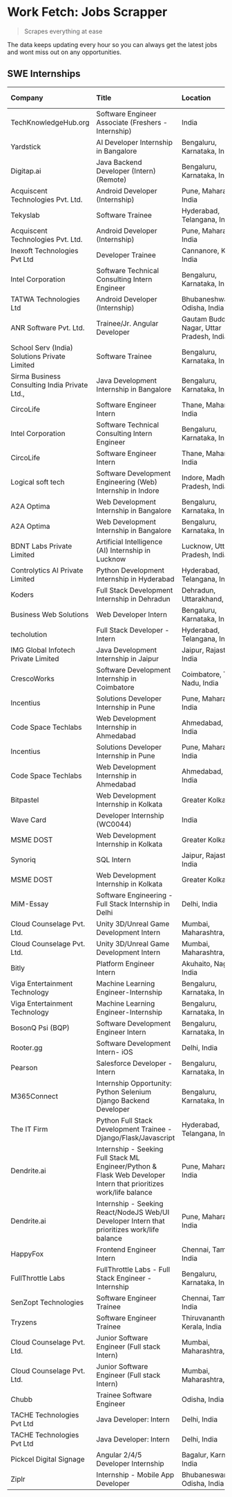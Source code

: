 # Work Fetch: Jobs Scrapper
> Scrapes everything at ease

The data keeps updating every hour so you can always get the latest jobs and wont miss out on any opportunities.

## SWE Internships
<!--START_SECTION:workfetch-->
| Company                                       | Title                                                                                                              | Location                                  | Link                                                                                                                                                                                                                                                                                                                          | Date Posted   |
|:----------------------------------------------|:-------------------------------------------------------------------------------------------------------------------|:------------------------------------------|:------------------------------------------------------------------------------------------------------------------------------------------------------------------------------------------------------------------------------------------------------------------------------------------------------------------------------|:--------------|
| TechKnowledgeHub.org                          | Software Engineer Associate (Freshers - Internship)                                                                | India                                     | [Apply](https://in.linkedin.com/jobs/view/software-engineer-associate-freshers-internship-at-techknowledgehub-org-3911136837?position=44&pageNum=0&refId=ZivlRdQM4wSL79xZlQUmrQ%3D%3D&trackingId=kmsGRlKdjU52mc7S6glRmQ%3D%3D&trk=public_jobs_jserp-result_search-card)                                                       | 2024-04-28    |
| Yardstick                                     | AI Developer Internship in Bangalore                                                                               | Bengaluru, Karnataka, India               | [Apply](https://in.linkedin.com/jobs/view/ai-developer-internship-in-bangalore-at-yardstick-3912040150?position=9&pageNum=0&refId=ZivlRdQM4wSL79xZlQUmrQ%3D%3D&trackingId=DCFTB3ydstHzn%2BB65wOlZg%3D%3D&trk=public_jobs_jserp-result_search-card)                                                                            | 2024-04-26    |
| Digitap.ai                                    | Java Backend Developer (Intern) (Remote)                                                                           | Bengaluru, Karnataka, India               | [Apply](https://in.linkedin.com/jobs/view/java-backend-developer-intern-remote-at-digitap-ai-3912072525?position=46&pageNum=0&refId=ZivlRdQM4wSL79xZlQUmrQ%3D%3D&trackingId=2M0FQqr5ConpNQMWuDT0rg%3D%3D&trk=public_jobs_jserp-result_search-card)                                                                            | 2024-04-26    |
| Acquiscent Technologies Pvt. Ltd.             | Android Developer (Internship)                                                                                     | Pune, Maharashtra, India                  | [Apply](https://in.linkedin.com/jobs/view/android-developer-internship-at-acquiscent-technologies-pvt-ltd-3909395375?position=56&pageNum=0&refId=ZivlRdQM4wSL79xZlQUmrQ%3D%3D&trackingId=QX%2B8ynZ16Ff5SgFQ64ns8w%3D%3D&trk=public_jobs_jserp-result_search-card)                                                             | 2024-04-26    |
| Tekyslab                                      | Software Trainee                                                                                                   | Hyderabad, Telangana, India               | [Apply](https://in.linkedin.com/jobs/view/software-trainee-at-tekyslab-3909394654?position=6&pageNum=2&refId=%2FA2E2MHu%2F%2FFk5k9uWGKmHw%3D%3D&trackingId=JSoers3JDTghlwqNtMuSTw%3D%3D&trk=public_jobs_jserp-result_search-card)                                                                                             | 2024-04-26    |
| Acquiscent Technologies Pvt. Ltd.             | Android Developer (Internship)                                                                                     | Pune, Maharashtra, India                  | [Apply](https://in.linkedin.com/jobs/view/android-developer-internship-at-acquiscent-technologies-pvt-ltd-3909395375?position=7&pageNum=5&refId=TvmeMlmtjGGSOAP7p%2FZhdQ%3D%3D&trackingId=EQEU2yH4C1HL6BfI4MMoJA%3D%3D&trk=public_jobs_jserp-result_search-card)                                                              | 2024-04-26    |
| Inexoft Technologies Pvt Ltd                  | Developer Trainee                                                                                                  | Cannanore, Kerala, India                  | [Apply](https://in.linkedin.com/jobs/view/developer-trainee-at-inexoft-technologies-pvt-ltd-3909033647?position=21&pageNum=0&refId=ZivlRdQM4wSL79xZlQUmrQ%3D%3D&trackingId=SSB82KTD%2FzduQw0ZUP%2BfSg%3D%3D&trk=public_jobs_jserp-result_search-card)                                                                         | 2024-04-25    |
| Intel Corporation                             | Software Technical Consulting Intern Engineer                                                                      | Bengaluru, Karnataka, India               | [Apply](https://in.linkedin.com/jobs/view/software-technical-consulting-intern-engineer-at-intel-corporation-3909185823?position=32&pageNum=0&refId=ZivlRdQM4wSL79xZlQUmrQ%3D%3D&trackingId=Wg%2BpYQ%2F1JK08ErYc6c7xAg%3D%3D&trk=public_jobs_jserp-result_search-card)                                                        | 2024-04-25    |
| TATWA Technologies Ltd                        | Android Developer (Internship)                                                                                     | Bhubaneshwar, Odisha, India               | [Apply](https://in.linkedin.com/jobs/view/android-developer-internship-at-tatwa-technologies-ltd-3909032408?position=40&pageNum=0&refId=ZivlRdQM4wSL79xZlQUmrQ%3D%3D&trackingId=4lw3LcwcXN6PIPxyM0jlGA%3D%3D&trk=public_jobs_jserp-result_search-card)                                                                        | 2024-04-25    |
| ANR Software Pvt. Ltd.                        | Trainee/Jr. Angular Developer                                                                                      | Gautam Buddha Nagar, Uttar Pradesh, India | [Apply](https://in.linkedin.com/jobs/view/trainee-jr-angular-developer-at-anr-software-pvt-ltd-3909033401?position=48&pageNum=0&refId=ZivlRdQM4wSL79xZlQUmrQ%3D%3D&trackingId=OXMKeCBoQcM0AT%2BUr3CrEw%3D%3D&trk=public_jobs_jserp-result_search-card)                                                                        | 2024-04-25    |
| School Serv (India) Solutions Private Limited | Software Trainee                                                                                                   | Bengaluru, Karnataka, India               | [Apply](https://in.linkedin.com/jobs/view/software-trainee-at-school-serv-india-solutions-private-limited-3909028811?position=50&pageNum=0&refId=ZivlRdQM4wSL79xZlQUmrQ%3D%3D&trackingId=gttfu5Z8%2FG0tk2WVRU3dsw%3D%3D&trk=public_jobs_jserp-result_search-card)                                                             | 2024-04-25    |
| Sirma Business Consulting India Private Ltd., | Java Development Internship in Bangalore                                                                           | Bengaluru, Karnataka, India               | [Apply](https://in.linkedin.com/jobs/view/java-development-internship-in-bangalore-at-sirma-business-consulting-india-private-ltd-3911336861?position=53&pageNum=0&refId=ZivlRdQM4wSL79xZlQUmrQ%3D%3D&trackingId=MNUMCptKpCHco9Gg%2F8wVpg%3D%3D&trk=public_jobs_jserp-result_search-card)                                     | 2024-04-25    |
| CircoLife                                     | Software Engineer Intern                                                                                           | Thane, Maharashtra, India                 | [Apply](https://in.linkedin.com/jobs/view/software-engineer-intern-at-circolife-3909114641?position=54&pageNum=0&refId=ZivlRdQM4wSL79xZlQUmrQ%3D%3D&trackingId=JwXzQN1cV1xjFJPuyppW1Q%3D%3D&trk=public_jobs_jserp-result_search-card)                                                                                         | 2024-04-25    |
| Intel Corporation                             | Software Technical Consulting Intern Engineer                                                                      | Bengaluru, Karnataka, India               | [Apply](https://in.linkedin.com/jobs/view/software-technical-consulting-intern-engineer-at-intel-corporation-3909185823?position=8&pageNum=2&refId=%2FA2E2MHu%2F%2FFk5k9uWGKmHw%3D%3D&trackingId=DHfw5oCN2%2FH%2BI8lndOvKZQ%3D%3D&trk=public_jobs_jserp-result_search-card)                                                   | 2024-04-25    |
| CircoLife                                     | Software Engineer Intern                                                                                           | Thane, Maharashtra, India                 | [Apply](https://in.linkedin.com/jobs/view/software-engineer-intern-at-circolife-3909114641?position=5&pageNum=5&refId=TvmeMlmtjGGSOAP7p%2FZhdQ%3D%3D&trackingId=C0Jhb3SFDKuj%2FjKbQkgk9g%3D%3D&trk=public_jobs_jserp-result_search-card)                                                                                      | 2024-04-25    |
| Logical soft tech                             | Software Development Engineering (Web) Internship in Indore                                                        | Indore, Madhya Pradesh, India             | [Apply](https://in.linkedin.com/jobs/view/software-development-engineering-web-internship-in-indore-at-logical-soft-tech-3911339813?position=4&pageNum=7&refId=R27vTTTteLjAERVXg%2FSb7w%3D%3D&trackingId=vOVajEjKrpEfRitQ2xEWEQ%3D%3D&trk=public_jobs_jserp-result_search-card)                                               | 2024-04-25    |
| A2A Optima                                    | Web Development Internship in Bangalore                                                                            | Bengaluru, Karnataka, India               | [Apply](https://in.linkedin.com/jobs/view/web-development-internship-in-bangalore-at-a2a-optima-3910192825?position=28&pageNum=0&refId=ZivlRdQM4wSL79xZlQUmrQ%3D%3D&trackingId=NV7DUekalLD7gdoY7N91Sg%3D%3D&trk=public_jobs_jserp-result_search-card)                                                                         | 2024-04-24    |
| A2A Optima                                    | Web Development Internship in Bangalore                                                                            | Bengaluru, Karnataka, India               | [Apply](https://in.linkedin.com/jobs/view/web-development-internship-in-bangalore-at-a2a-optima-3910192825?position=3&pageNum=2&refId=%2FA2E2MHu%2F%2FFk5k9uWGKmHw%3D%3D&trackingId=3TOiuMkYbWr5fBo3vMOiYg%3D%3D&trk=public_jobs_jserp-result_search-card)                                                                    | 2024-04-24    |
| BDNT Labs Private Limited                     | Artificial Intelligence (AI) Internship in Lucknow                                                                 | Lucknow, Uttar Pradesh, India             | [Apply](https://in.linkedin.com/jobs/view/artificial-intelligence-ai-internship-in-lucknow-at-bdnt-labs-private-limited-3908961730?position=4&pageNum=0&refId=ZivlRdQM4wSL79xZlQUmrQ%3D%3D&trackingId=8Wu6reDl%2FCVwE%2F1JPP5oSw%3D%3D&trk=public_jobs_jserp-result_search-card)                                              | 2024-04-23    |
| Controlytics AI Private Limited               | Python Development Internship in Hyderabad                                                                         | Hyderabad, Telangana, India               | [Apply](https://in.linkedin.com/jobs/view/python-development-internship-in-hyderabad-at-controlytics-ai-private-limited-3907853867?position=16&pageNum=0&refId=ZivlRdQM4wSL79xZlQUmrQ%3D%3D&trackingId=l5EXfDAhoJCGpe70%2F8uzLQ%3D%3D&trk=public_jobs_jserp-result_search-card)                                               | 2024-04-22    |
| Koders                                        | Full Stack Development Internship in Dehradun                                                                      | Dehradun, Uttarakhand, India              | [Apply](https://in.linkedin.com/jobs/view/full-stack-development-internship-in-dehradun-at-koders-3907858552?position=55&pageNum=0&refId=ZivlRdQM4wSL79xZlQUmrQ%3D%3D&trackingId=ZN%2BbvQHeboGO6d4xQMoM6Q%3D%3D&trk=public_jobs_jserp-result_search-card)                                                                     | 2024-04-22    |
| Business Web Solutions                        | Web Developer Intern                                                                                               | Bengaluru, Karnataka, India               | [Apply](https://in.linkedin.com/jobs/view/web-developer-intern-at-business-web-solutions-3906717928?position=3&pageNum=7&refId=R27vTTTteLjAERVXg%2FSb7w%3D%3D&trackingId=g9aPGy9%2FK%2BvMksupgt7keA%3D%3D&trk=public_jobs_jserp-result_search-card)                                                                           | 2024-04-20    |
| techolution                                   | Full Stack Developer - Intern                                                                                      | Hyderabad, Telangana, India               | [Apply](https://in.linkedin.com/jobs/view/full-stack-developer-intern-at-techolution-3904814977?position=22&pageNum=0&refId=ZivlRdQM4wSL79xZlQUmrQ%3D%3D&trackingId=ALYNarOnLHgkfd%2FvpJlvoA%3D%3D&trk=public_jobs_jserp-result_search-card)                                                                                  | 2024-04-18    |
| IMG Global Infotech Private Limited           | Java Development Internship in Jaipur                                                                              | Jaipur, Rajasthan, India                  | [Apply](https://in.linkedin.com/jobs/view/java-development-internship-in-jaipur-at-img-global-infotech-private-limited-3904333041?position=7&pageNum=0&refId=ZivlRdQM4wSL79xZlQUmrQ%3D%3D&trackingId=UBIDd1PNBTPQcZqcqlZ%2FGg%3D%3D&trk=public_jobs_jserp-result_search-card)                                                 | 2024-04-17    |
| CrescoWorks                                   | Software Development Internship in Coimbatore                                                                      | Coimbatore, Tamil Nadu, India             | [Apply](https://in.linkedin.com/jobs/view/software-development-internship-in-coimbatore-at-crescoworks-3904327953?position=17&pageNum=0&refId=ZivlRdQM4wSL79xZlQUmrQ%3D%3D&trackingId=TFtr0%2FxkKMAFwIeVCV9XPg%3D%3D&trk=public_jobs_jserp-result_search-card)                                                                | 2024-04-17    |
| Incentius                                     | Solutions Developer Internship in Pune                                                                             | Pune, Maharashtra, India                  | [Apply](https://in.linkedin.com/jobs/view/solutions-developer-internship-in-pune-at-incentius-3904329499?position=31&pageNum=0&refId=ZivlRdQM4wSL79xZlQUmrQ%3D%3D&trackingId=pYflYs4payjBcRq9AT7s2A%3D%3D&trk=public_jobs_jserp-result_search-card)                                                                           | 2024-04-17    |
| Code Space Techlabs                           | Web Development Internship in Ahmedabad                                                                            | Ahmedabad, Gujarat, India                 | [Apply](https://in.linkedin.com/jobs/view/web-development-internship-in-ahmedabad-at-code-space-techlabs-3904326925?position=34&pageNum=0&refId=ZivlRdQM4wSL79xZlQUmrQ%3D%3D&trackingId=VY8wEMtQtKyiHYA7b5CV%2FA%3D%3D&trk=public_jobs_jserp-result_search-card)                                                              | 2024-04-17    |
| Incentius                                     | Solutions Developer Internship in Pune                                                                             | Pune, Maharashtra, India                  | [Apply](https://in.linkedin.com/jobs/view/solutions-developer-internship-in-pune-at-incentius-3904329499?position=7&pageNum=2&refId=%2FA2E2MHu%2F%2FFk5k9uWGKmHw%3D%3D&trackingId=OAcSsS8jAnGxqqubv%2Fou3w%3D%3D&trk=public_jobs_jserp-result_search-card)                                                                    | 2024-04-17    |
| Code Space Techlabs                           | Web Development Internship in Ahmedabad                                                                            | Ahmedabad, Gujarat, India                 | [Apply](https://in.linkedin.com/jobs/view/web-development-internship-in-ahmedabad-at-code-space-techlabs-3904326925?position=10&pageNum=2&refId=%2FA2E2MHu%2F%2FFk5k9uWGKmHw%3D%3D&trackingId=Qpv%2FyZxD2EZbbDEFZJUjIg%3D%3D&trk=public_jobs_jserp-result_search-card)                                                        | 2024-04-17    |
| Bitpastel                                     | Web Development Internship in Kolkata                                                                              | Greater Kolkata Area                      | [Apply](https://in.linkedin.com/jobs/view/web-development-internship-in-kolkata-at-bitpastel-3903194722?position=36&pageNum=0&refId=ZivlRdQM4wSL79xZlQUmrQ%3D%3D&trackingId=RRo1JyLMU%2BK5evsK%2B436EQ%3D%3D&trk=public_jobs_jserp-result_search-card)                                                                        | 2024-04-16    |
| Wave Card                                     | Developer Internship (WC0044)                                                                                      | India                                     | [Apply](https://in.linkedin.com/jobs/view/developer-internship-wc0044-at-wave-card-3900079966?position=11&pageNum=0&refId=ZivlRdQM4wSL79xZlQUmrQ%3D%3D&trackingId=9Qxp9vM8pjjk7sWnFkB08w%3D%3D&trk=public_jobs_jserp-result_search-card)                                                                                      | 2024-04-15    |
| MSME DOST                                     | Web Development Internship in Kolkata                                                                              | Greater Kolkata Area                      | [Apply](https://in.linkedin.com/jobs/view/web-development-internship-in-kolkata-at-msme-dost-3901647230?position=33&pageNum=0&refId=ZivlRdQM4wSL79xZlQUmrQ%3D%3D&trackingId=LVillYeuqO1aL9s%2Fzo71LQ%3D%3D&trk=public_jobs_jserp-result_search-card)                                                                          | 2024-04-15    |
| Synoriq                                       | SQL Intern                                                                                                         | Jaipur, Rajasthan, India                  | [Apply](https://in.linkedin.com/jobs/view/sql-intern-at-synoriq-3901631045?position=39&pageNum=0&refId=ZivlRdQM4wSL79xZlQUmrQ%3D%3D&trackingId=Ipb6vys6F7fBH6fqdf52gw%3D%3D&trk=public_jobs_jserp-result_search-card)                                                                                                         | 2024-04-15    |
| MSME DOST                                     | Web Development Internship in Kolkata                                                                              | Greater Kolkata Area                      | [Apply](https://in.linkedin.com/jobs/view/web-development-internship-in-kolkata-at-msme-dost-3901647230?position=9&pageNum=2&refId=%2FA2E2MHu%2F%2FFk5k9uWGKmHw%3D%3D&trackingId=RC6yMb9KX8aJEwVkPyb1sg%3D%3D&trk=public_jobs_jserp-result_search-card)                                                                       | 2024-04-15    |
| MiM-Essay                                     | Software Engineering - Full Stack Internship in Delhi                                                              | Delhi, India                              | [Apply](https://in.linkedin.com/jobs/view/software-engineering-full-stack-internship-in-delhi-at-mim-essay-3901647332?position=2&pageNum=7&refId=R27vTTTteLjAERVXg%2FSb7w%3D%3D&trackingId=Fw7COO0ytQQy%2B6U%2FBnZe9g%3D%3D&trk=public_jobs_jserp-result_search-card)                                                         | 2024-04-15    |
| Cloud Counselage Pvt. Ltd.                    | Unity 3D/Unreal Game Development Intern                                                                            | Mumbai, Maharashtra, India                | [Apply](https://in.linkedin.com/jobs/view/unity-3d-unreal-game-development-intern-at-cloud-counselage-pvt-ltd-3890312258?position=59&pageNum=0&refId=ZivlRdQM4wSL79xZlQUmrQ%3D%3D&trackingId=3cOCzIKAPiJ7Uvm26nuseg%3D%3D&trk=public_jobs_jserp-result_search-card)                                                           | 2024-04-10    |
| Cloud Counselage Pvt. Ltd.                    | Unity 3D/Unreal Game Development Intern                                                                            | Mumbai, Maharashtra, India                | [Apply](https://in.linkedin.com/jobs/view/unity-3d-unreal-game-development-intern-at-cloud-counselage-pvt-ltd-3890312258?position=9&pageNum=5&refId=TvmeMlmtjGGSOAP7p%2FZhdQ%3D%3D&trackingId=1fQv1rneZd7l7lvBarFGTw%3D%3D&trk=public_jobs_jserp-result_search-card)                                                          | 2024-04-10    |
| Bitly                                         | Platform Engineer Intern                                                                                           | Akuhaito, Nagaland, India                 | [Apply](https://in.linkedin.com/jobs/view/platform-engineer-intern-at-bitly-3891638262?position=19&pageNum=0&refId=ZivlRdQM4wSL79xZlQUmrQ%3D%3D&trackingId=rQbGgkoiAx5rsgC5lvNttw%3D%3D&trk=public_jobs_jserp-result_search-card)                                                                                             | 2024-04-09    |
| Viga Entertainment Technology                 | Machine Learning Engineer-Internship                                                                               | Bengaluru, Karnataka, India               | [Apply](https://in.linkedin.com/jobs/view/machine-learning-engineer-internship-at-viga-entertainment-technology-3888089837?position=27&pageNum=0&refId=ZivlRdQM4wSL79xZlQUmrQ%3D%3D&trackingId=8zr%2Fud3EZ4%2BcUjy7gTQ6KQ%3D%3D&trk=public_jobs_jserp-result_search-card)                                                     | 2024-04-08    |
| Viga Entertainment Technology                 | Machine Learning Engineer-Internship                                                                               | Bengaluru, Karnataka, India               | [Apply](https://in.linkedin.com/jobs/view/machine-learning-engineer-internship-at-viga-entertainment-technology-3888089837?position=2&pageNum=2&refId=%2FA2E2MHu%2F%2FFk5k9uWGKmHw%3D%3D&trackingId=%2BLup4MLbTs9vk3jo2kydbg%3D%3D&trk=public_jobs_jserp-result_search-card)                                                  | 2024-04-08    |
| BosonQ Psi (BQP)                              | Software Development Engineer Intern                                                                               | Bengaluru, Karnataka, India               | [Apply](https://in.linkedin.com/jobs/view/software-development-engineer-intern-at-bosonq-psi-bqp-3888328596?position=35&pageNum=0&refId=ZivlRdQM4wSL79xZlQUmrQ%3D%3D&trackingId=lDeU%2ByUyj7ddSWtC5hCenQ%3D%3D&trk=public_jobs_jserp-result_search-card)                                                                      | 2024-04-06    |
| Rooter.gg                                     | Software Development Intern- iOS                                                                                   | Delhi, India                              | [Apply](https://in.linkedin.com/jobs/view/software-development-intern-ios-at-rooter-gg-3883829507?position=43&pageNum=0&refId=ZivlRdQM4wSL79xZlQUmrQ%3D%3D&trackingId=%2Bis3UYJXfU4k4DLl8cecrg%3D%3D&trk=public_jobs_jserp-result_search-card)                                                                                | 2024-04-05    |
| Pearson                                       | Salesforce Developer - Intern                                                                                      | Bengaluru, Karnataka, India               | [Apply](https://in.linkedin.com/jobs/view/salesforce-developer-intern-at-pearson-3882088157?position=6&pageNum=7&refId=R27vTTTteLjAERVXg%2FSb7w%3D%3D&trackingId=UEEyyxxAhNAVg5oYrThPZA%3D%3D&trk=public_jobs_jserp-result_search-card)                                                                                       | 2024-04-03    |
| M365Connect                                   | Internship Opportunity: Python Selenium Django Backend Developer                                                   | Bengaluru, Karnataka, India               | [Apply](https://in.linkedin.com/jobs/view/internship-opportunity-python-selenium-django-backend-developer-at-m365connect-3868219387?position=13&pageNum=0&refId=ZivlRdQM4wSL79xZlQUmrQ%3D%3D&trackingId=5t%2BMpfcqUsR6vIRCDzQo2g%3D%3D&trk=public_jobs_jserp-result_search-card)                                              | 2024-03-24    |
| The IT Firm                                   | Python Full Stack Development Trainee - Django/Flask/Javascript                                                    | Hyderabad, Telangana, India               | [Apply](https://in.linkedin.com/jobs/view/python-full-stack-development-trainee-django-flask-javascript-at-the-it-firm-3864185812?position=45&pageNum=0&refId=ZivlRdQM4wSL79xZlQUmrQ%3D%3D&trackingId=HSmeyYcwhO97AoEGw%2FdoJA%3D%3D&trk=public_jobs_jserp-result_search-card)                                                | 2024-03-22    |
| Dendrite.ai                                   | Internship - Seeking Full Stack ML Engineer/Python & Flask Web Developer Intern that prioritizes work/life balance | Pune, Maharashtra, India                  | [Apply](https://in.linkedin.com/jobs/view/internship-seeking-full-stack-ml-engineer-python-flask-web-developer-intern-that-prioritizes-work-life-balance-at-dendrite-ai-3853583202?position=18&pageNum=0&refId=ZivlRdQM4wSL79xZlQUmrQ%3D%3D&trackingId=qdJcmr1zEK9IzkILCGSwfQ%3D%3D&trk=public_jobs_jserp-result_search-card) | 2024-03-12    |
| Dendrite.ai                                   | Internship - Seeking React/NodeJS Web/UI Developer Intern that prioritizes work/life balance                       | Pune, Maharashtra, India                  | [Apply](https://in.linkedin.com/jobs/view/internship-seeking-react-nodejs-web-ui-developer-intern-that-prioritizes-work-life-balance-at-dendrite-ai-3853583200?position=38&pageNum=0&refId=ZivlRdQM4wSL79xZlQUmrQ%3D%3D&trackingId=TiB9iciLDavTdin59COg5A%3D%3D&trk=public_jobs_jserp-result_search-card)                     | 2024-03-12    |
| HappyFox                                      | Frontend Engineer Intern                                                                                           | Chennai, Tamil Nadu, India                | [Apply](https://in.linkedin.com/jobs/view/frontend-engineer-intern-at-happyfox-3848357951?position=41&pageNum=0&refId=ZivlRdQM4wSL79xZlQUmrQ%3D%3D&trackingId=%2B78r1UJPMGLRxrnupBKEKA%3D%3D&trk=public_jobs_jserp-result_search-card)                                                                                        | 2024-03-07    |
| FullThrottle Labs                             | FullThrottle Labs - Full Stack Engineer - Internship                                                               | Bengaluru, Karnataka, India               | [Apply](https://in.linkedin.com/jobs/view/fullthrottle-labs-full-stack-engineer-internship-at-fullthrottle-labs-3829636016?position=6&pageNum=0&refId=ZivlRdQM4wSL79xZlQUmrQ%3D%3D&trackingId=yIexhRhgTps5YNF4Dp%2FlQQ%3D%3D&trk=public_jobs_jserp-result_search-card)                                                        | 2024-02-17    |
| SenZopt Technologies                          | Software Engineer Trainee                                                                                          | Chennai, Tamil Nadu, India                | [Apply](https://in.linkedin.com/jobs/view/software-engineer-trainee-at-senzopt-technologies-3827686880?position=47&pageNum=0&refId=ZivlRdQM4wSL79xZlQUmrQ%3D%3D&trackingId=kt1eUMSi7oQgoNSM8K8EiA%3D%3D&trk=public_jobs_jserp-result_search-card)                                                                             | 2024-02-12    |
| Tryzens                                       | Software Engineer Trainee                                                                                          | Thiruvananthapuram, Kerala, India         | [Apply](https://in.linkedin.com/jobs/view/software-engineer-trainee-at-tryzens-3809363491?position=49&pageNum=0&refId=ZivlRdQM4wSL79xZlQUmrQ%3D%3D&trackingId=hQ2UqbhxTDFFiJ5XaNOY0A%3D%3D&trk=public_jobs_jserp-result_search-card)                                                                                          | 2024-01-18    |
| Cloud Counselage Pvt. Ltd.                    | Junior Software Engineer (Full stack Intern)                                                                       | Mumbai, Maharashtra, India                | [Apply](https://in.linkedin.com/jobs/view/junior-software-engineer-full-stack-intern-at-cloud-counselage-pvt-ltd-3803132814?position=52&pageNum=0&refId=ZivlRdQM4wSL79xZlQUmrQ%3D%3D&trackingId=G3fglsInQ%2B1WRHn8QZpIuw%3D%3D&trk=public_jobs_jserp-result_search-card)                                                      | 2024-01-11    |
| Cloud Counselage Pvt. Ltd.                    | Junior Software Engineer (Full stack Intern)                                                                       | Mumbai, Maharashtra, India                | [Apply](https://in.linkedin.com/jobs/view/junior-software-engineer-full-stack-intern-at-cloud-counselage-pvt-ltd-3803132814?position=3&pageNum=5&refId=TvmeMlmtjGGSOAP7p%2FZhdQ%3D%3D&trackingId=1jzi1GMpn0c3biZHsM1gRA%3D%3D&trk=public_jobs_jserp-result_search-card)                                                       | 2024-01-11    |
| Chubb                                         | Trainee Software Engineer                                                                                          | Odisha, India                             | [Apply](https://in.linkedin.com/jobs/view/trainee-software-engineer-at-chubb-3756335100?position=37&pageNum=0&refId=ZivlRdQM4wSL79xZlQUmrQ%3D%3D&trackingId=2v9ziCsuVHKnASa8GL41EQ%3D%3D&trk=public_jobs_jserp-result_search-card)                                                                                            | 2023-11-02    |
| TACHE Technologies Pvt Ltd                    | Java Developer: Intern                                                                                             | Delhi, India                              | [Apply](https://in.linkedin.com/jobs/view/java-developer-intern-at-tache-technologies-pvt-ltd-3627622735?position=51&pageNum=0&refId=ZivlRdQM4wSL79xZlQUmrQ%3D%3D&trackingId=XoTrX4ZyS4vrvQxudnp9uA%3D%3D&trk=public_jobs_jserp-result_search-card)                                                                           | 2023-06-06    |
| TACHE Technologies Pvt Ltd                    | Java Developer: Intern                                                                                             | Delhi, India                              | [Apply](https://in.linkedin.com/jobs/view/java-developer-intern-at-tache-technologies-pvt-ltd-3627622735?position=2&pageNum=5&refId=TvmeMlmtjGGSOAP7p%2FZhdQ%3D%3D&trackingId=PAmK5J3bMVWbf%2Fqe4VKfxQ%3D%3D&trk=public_jobs_jserp-result_search-card)                                                                        | 2023-06-06    |
| Pickcel Digital Signage                       | Angular 2/4/5 Developer Internship                                                                                 | Bagalur, Karnataka, India                 | [Apply](https://in.linkedin.com/jobs/view/angular-2-4-5-developer-internship-at-pickcel-digital-signage-3627620591?position=9&pageNum=7&refId=R27vTTTteLjAERVXg%2FSb7w%3D%3D&trackingId=M7iGRkndC0ixI%2BsadDXHYw%3D%3D&trk=public_jobs_jserp-result_search-card)                                                              | 2023-06-06    |
| Ziplr                                         | Internship - Mobile App Developer                                                                                  | Bhubaneswar, Odisha, India                | [Apply](https://in.linkedin.com/jobs/view/internship-mobile-app-developer-at-ziplr-3618474948?position=12&pageNum=0&refId=ZivlRdQM4wSL79xZlQUmrQ%3D%3D&trackingId=XBv3vfx4KK82m6X35p04dw%3D%3D&trk=public_jobs_jserp-result_search-card)                                                                                      | 2023-05-03    |
<!--END_SECTION:workfetch-->
